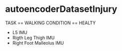 # autoencoderDatasetInjury

TASK == WALKING
CONDITION == HEALTY

- L5 IMU
- Rigth Leg Thigh IMU
- Right Foot Malleolus IMU
